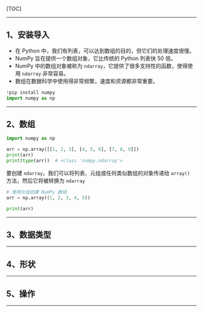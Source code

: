 [TOC]

---

## 1、安装导入

- 在 Python 中，我们有列表，可以达到数组的目的，但它们的处理速度很慢。
- NumPy 旨在提供一个数组对象，它比传统的 Python 列表快 50 倍。
- NumPy 中的数组对象被称为 `ndarray`，它提供了很多支持性的函数，使得使用 `ndarray` 非常容易。
- 数组在数据科学中使用得非常频繁，速度和资源都非常重要。

```python
!pip install numpy
import numpy as np
```

---

## 2、数组

```python
import numpy as np

arr = np.array([[1, 2, 3], [4, 5, 6], [7, 8, 9]])
print(arr)
print(type(arr))  # <class 'numpy.ndarray'>
```

要创建 `ndarray`，我们可以将列表、元组或任何类似数组的对象传递给 `array()` 方法，然后它将被转换为 `ndarray`

```python
# 使用元组创建 NumPy 数组
arr = np.array((1, 2, 3, 4, 5))

print(arr)
```



---

## 3、数据类型

---

## 4、形状

---

## 5、操作

---

